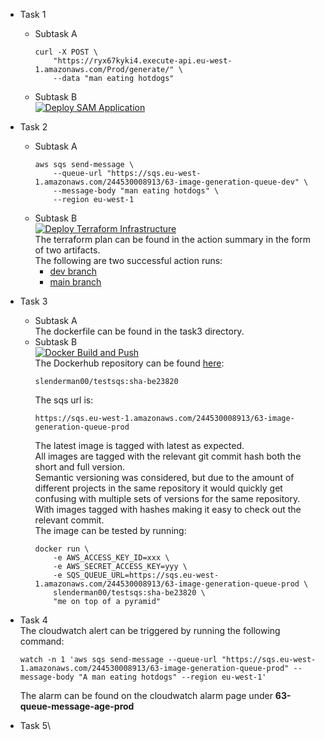 - Task 1
    - Subtask A
        ```
        curl -X POST \
            "https://ryx67kyki4.execute-api.eu-west-1.amazonaws.com/Prod/generate/" \
            --data "man eating hotdogs"
        ```
    - Subtask B\
        [![Deploy SAM Application](https://github.com/Slenderman00/exam-pgr301/actions/workflows/deploy_sam_lambda.yaml/badge.svg)](https://github.com/Slenderman00/exam-pgr301/actions/workflows/deploy_sam_lambda.yaml)
- Task 2
    - Subtask A
        ```
        aws sqs send-message \
            --queue-url "https://sqs.eu-west-1.amazonaws.com/244530008913/63-image-generation-queue-dev" \
            --message-body "man eating hotdogs" \
            --region eu-west-1 
        ```
    - Subtask B\
    [![Deploy Terraform Infrastructure](https://github.com/Slenderman00/exam-pgr301/actions/workflows/terraform_deploy.yml/badge.svg?branch=master)](https://github.com/Slenderman00/exam-pgr301/actions/workflows/terraform_deploy.yml)\
    The terraform plan can be found in the action summary in the form of two artifacts.\
    The following are two successful action runs: 
        - [dev branch](https://github.com/Slenderman00/exam-pgr301/actions/runs/11824576347)
        - [main branch](https://github.com/Slenderman00/exam-pgr301/actions/runs/11824548283)
- Task 3
    - Subtask A\
        The dockerfile can be found in the task3 directory.
    - Subtask B\
        [![Docker Build and Push](https://github.com/Slenderman00/exam-pgr301/actions/workflows/docker_build_push.yaml/badge.svg)](https://github.com/Slenderman00/exam-pgr301/actions/workflows/docker_build_push.yaml)\
        The Dockerhub repository can be found [here](https://hub.docker.com/repository/docker/slenderman00/testsqs):
        ```
        slenderman00/testsqs:sha-be23820
        ```
        The sqs url is: 
        ```
        https://sqs.eu-west-1.amazonaws.com/244530008913/63-image-generation-queue-prod
        ```
        The latest image is tagged with latest as expected.\
        All images are tagged with the relevant git commit hash both the short and full version.\
        Semantic versioning was considered, but due to the amount of different projects in the same repository it would quickly get confusing
        with multiple sets of versions for the same repository.\
        With images tagged with hashes making it easy to check out the relevant commit.\
        The image can be tested by running:
        ```
        docker run \
            -e AWS_ACCESS_KEY_ID=xxx \
            -e AWS_SECRET_ACCESS_KEY=yyy \
            -e SQS_QUEUE_URL=https://sqs.eu-west-1.amazonaws.com/244530008913/63-image-generation-queue-prod \
            slenderman00/testsqs:sha-be23820 \
            "me on top of a pyramid"
        ```
- Task 4\
    The cloudwatch alert can be triggered by running the following command:
    ```
    watch -n 1 'aws sqs send-message --queue-url "https://sqs.eu-west-1.amazonaws.com/244530008913/63-image-generation-queue-prod" --message-body "A man eating hotdogs" --region eu-west-1'
    ```
    The alarm can be found on the cloudwatch alarm page under **63-queue-message-age-prod**

- Task 5\

